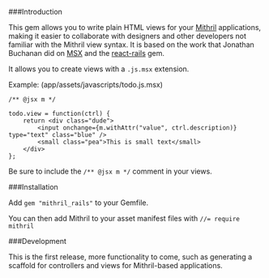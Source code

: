 ###Introduction

This gem allows you to write plain HTML views for your [Mithril](https://github.com/lhorie/mithril.js) applications, making it easier to collaborate with designers and other developers not familiar with the Mithril view syntax. It is based on the work that Jonathan Buchanan did on [MSX](https://github.com/insin/msx) and the [react-rails](https://github.com/reactjs/react-rails) gem.

It allows you to create views with a `.js.msx` extension.


Example: (app/assets/javascripts/todo.js.msx)
```
/** @jsx m */

todo.view = function(ctrl) {
    return <div class="dude">
        <input onchange={m.withAttr("value", ctrl.description)} type="text" class="blue" />
        <small class="pea">This is small text</small>
    </div>
};
```

Be sure to include the `/** @jsx m */` comment in your views.

###Installation

Add `gem "mithril_rails"` to your Gemfile.

You can then add Mithril to your asset manifest files with `//= require mithril`

###Development

This is the first release, more functionality to come, such as generating a scaffold for controllers and views for Mithril-based applications.

